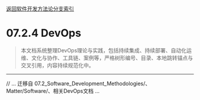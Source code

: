 [返回软件开发方法论分支索引](./README.md)

# 07.2.4 DevOps

> 本文档系统整理DevOps理论与实践，包括持续集成、持续部署、自动化运维、文化与协作、工具链、案例等，严格树形编号、目录、本地跳转锚点与交叉引用，内容持续规范化中。

---

// ... 迁移自 07.2_Software_Development_Methodologies/、Matter/Software/、相关DevOps文档 ... 